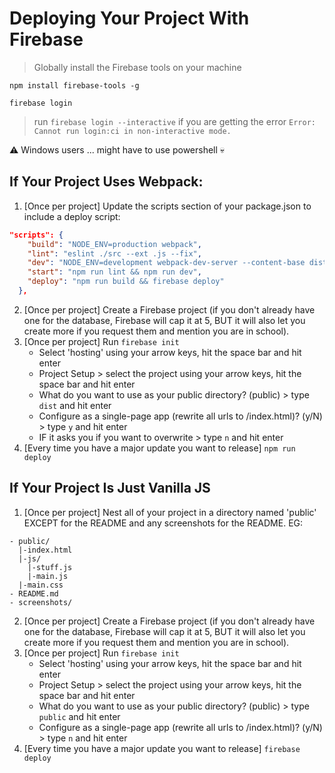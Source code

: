 # Deploying Your Project With Firebase

> Globally install the Firebase tools on your machine

`npm install firebase-tools -g`

`firebase login`
> run `firebase login --interactive` if you are getting the error `Error: Cannot run login:ci in non-interactive mode.`

:warning: Windows users ... might have to use powershell :skull:

## If Your Project Uses Webpack:
1. [Once per project] Update the scripts section of your package.json to include a deploy script:
```json
"scripts": {
    "build": "NODE_ENV=production webpack",
    "lint": "eslint ./src --ext .js --fix",
    "dev": "NODE_ENV=development webpack-dev-server --content-base dist --hot",
    "start": "npm run lint && npm run dev",
    "deploy": "npm run build && firebase deploy"
  },
```
2. [Once per project] Create a Firebase project (if you don't already have one for the database, Firebase will cap it at 5, BUT it will also let you create more if you request them and mention you are in school).
3. [Once per project] Run `firebase init`
    * Select 'hosting' using your arrow keys, hit the space bar and hit enter
    * Project Setup > select the project using your arrow keys, hit the space bar and hit enter
    * What do you want to use as your public directory? (public) > type `dist` and hit enter
    * Configure as a single-page app (rewrite all urls to /index.html)? (y/N) > type `y` and hit enter
    * IF it asks you if you want to overwrite > type `n` and hit enter
4. [Every time you have a major update you want to release] `npm run deploy`

## If Your Project Is Just Vanilla JS
1. [Once per project] Nest all of your project in a directory named 'public' EXCEPT for the README and any screenshots for the README. EG:
```
- public/
  |-index.html
  |-js/
    |-stuff.js
    |-main.js
  |-main.css
- README.md
- screenshots/
```
2. [Once per project] Create a Firebase project (if you don't already have one for the database, Firebase will cap it at 5, BUT it will also let you create more if you request them and mention you are in school).
3. [Once per project] Run `firebase init`
    * Select 'hosting' using your arrow keys, hit the space bar and hit enter
    * Project Setup > select the project using your arrow keys, hit the space bar and hit enter
    * What do you want to use as your public directory? (public) > type `public` and hit enter
    * Configure as a single-page app (rewrite all urls to /index.html)? (y/N) > type `n` and hit enter
4. [Every time you have a major update you want to release] `firebase deploy`
